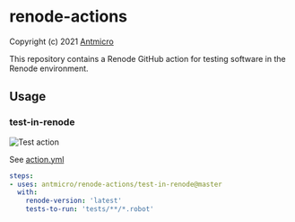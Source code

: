 # renode-actions
Copyright (c) 2021 [Antmicro](https://www.antmicro.com)

This repository contains a Renode GitHub action for testing software in the Renode environment.

## Usage

### test-in-renode

![Test action](https://github.com/antmicro/renode-actions/workflows/Test%20action/badge.svg)

See [action.yml](test-in-renode/action.yml)

```yaml
steps:
- uses: antmicro/renode-actions/test-in-renode@master
  with:
    renode-version: 'latest'
    tests-to-run: 'tests/**/*.robot' 
```
